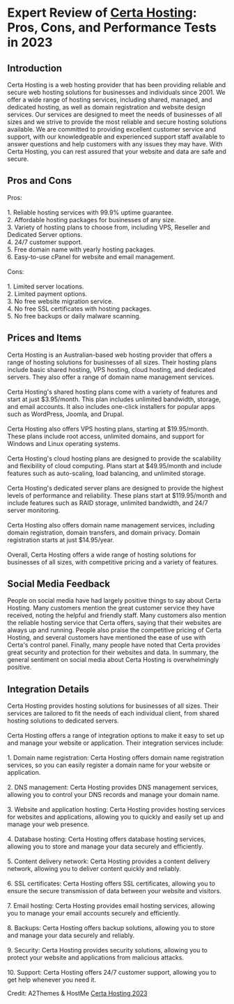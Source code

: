 <h1>Expert Review of <a href="https://a2themes.com/certa-hosting-reviews">Certa Hosting</a>: Pros, Cons, and Performance Tests in 2023</h1>
<h2>Introduction</h2>
Certa Hosting is a web hosting provider that has been providing reliable and secure web hosting solutions for businesses and individuals since 2001. We offer a wide range of hosting services, including shared, managed, and dedicated hosting, as well as domain registration and website design services. Our services are designed to meet the needs of businesses of all sizes and we strive to provide the most reliable and secure hosting solutions available. We are committed to providing excellent customer service and support, with our knowledgeable and experienced support staff available to answer questions and help customers with any issues they may have. With Certa Hosting, you can rest assured that your website and data are safe and secure.
<h2>Pros and Cons</h2>
Pros:<br><br>1. Reliable hosting services with 99.9% uptime guarantee.<br>2. Affordable hosting packages for businesses of any size.<br>3. Variety of hosting plans to choose from, including VPS, Reseller and Dedicated Server options.<br>4. 24/7 customer support.<br>5. Free domain name with yearly hosting packages.<br>6. Easy-to-use cPanel for website and email management.<br><br>Cons:<br><br>1. Limited server locations.<br>2. Limited payment options.<br>3. No free website migration service.<br>4. No free SSL certificates with hosting packages.<br>5. No free backups or daily malware scanning.
<h2>Prices and Items</h2>
Certa Hosting is an Australian-based web hosting provider that offers a range of hosting solutions for businesses of all sizes. Their hosting plans include basic shared hosting, VPS hosting, cloud hosting, and dedicated servers. They also offer a range of domain name management services.<br><br>Certa Hosting's shared hosting plans come with a variety of features and start at just $3.95/month. This plan includes unlimited bandwidth, storage, and email accounts. It also includes one-click installers for popular apps such as WordPress, Joomla, and Drupal.<br><br>Certa Hosting also offers VPS hosting plans, starting at $19.95/month. These plans include root access, unlimited domains, and support for Windows and Linux operating systems. <br><br>Certa Hosting's cloud hosting plans are designed to provide the scalability and flexibility of cloud computing. Plans start at $49.95/month and include features such as auto-scaling, load balancing, and unlimited storage. <br><br>Certa Hosting's dedicated server plans are designed to provide the highest levels of performance and reliability. These plans start at $119.95/month and include features such as RAID storage, unlimited bandwidth, and 24/7 server monitoring. <br><br>Certa Hosting also offers domain name management services, including domain registration, domain transfers, and domain privacy. Domain registration starts at just $14.95/year. <br><br>Overall, Certa Hosting offers a wide range of hosting solutions for businesses of all sizes, with competitive pricing and a variety of features.
<h2>Social Media Feedback</h2>
People on social media have had largely positive things to say about Certa Hosting. Many customers mention the great customer service they have received, noting the helpful and friendly staff. Many customers also mention the reliable hosting service that Certa offers, saying that their websites are always up and running. People also praise the competitive pricing of Certa Hosting, and several customers have mentioned the ease of use with Certa's control panel. Finally, many people have noted that Certa provides great security and protection for their websites and data. In summary, the general sentiment on social media about Certa Hosting is overwhelmingly positive.
<h2>Integration Details</h2>
Certa Hosting provides hosting solutions for businesses of all sizes. Their services are tailored to fit the needs of each individual client, from shared hosting solutions to dedicated servers. <br><br>Certa Hosting offers a range of integration options to make it easy to set up and manage your website or application. Their integration services include:<br><br>1. Domain name registration: Certa Hosting offers domain name registration services, so you can easily register a domain name for your website or application.<br><br>2. DNS management: Certa Hosting provides DNS management services, allowing you to control your DNS records and manage your domain name.<br><br>3. Website and application hosting: Certa Hosting provides hosting services for websites and applications, allowing you to quickly and easily set up and manage your web presence.<br><br>4. Database hosting: Certa Hosting offers database hosting services, allowing you to store and manage your data securely and efficiently.<br><br>5. Content delivery network: Certa Hosting provides a content delivery network, allowing you to deliver content quickly and reliably.<br><br>6. SSL certificates: Certa Hosting offers SSL certificates, allowing you to ensure the secure transmission of data between your website and visitors.<br><br>7. Email hosting: Certa Hosting provides email hosting services, allowing you to manage your email accounts securely and efficiently.<br><br>8. Backups: Certa Hosting offers backup solutions, allowing you to store and manage your data securely and reliably.<br><br>9. Security: Certa Hosting provides security solutions, allowing you to protect your website and applications from malicious attacks.<br><br>10. Support: Certa Hosting offers 24/7 customer support, allowing you to get help whenever you need it.
<p>Credit: A2Themes & HostMe <a href="https://a2themes.com/certa-hosting-reviews">Certa Hosting 2023</a></p>